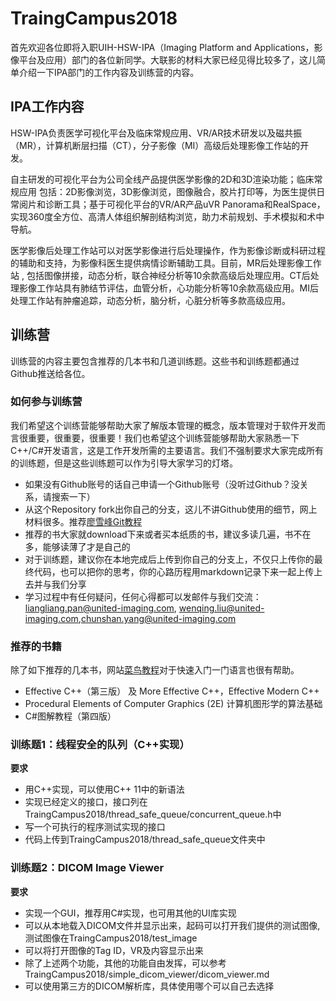 # TraingCampus2018 #

首先欢迎各位即将入职UIH-HSW-IPA（Imaging Platform and Applications，影像平台及应用）部门的各位新同学。大联影的材料大家已经见得比较多了，这儿简单介绍一下IPA部门的工作内容及训练营的内容。

## IPA工作内容 ##

HSW-IPA负责医学可视化平台及临床常规应用、VR/AR技术研发以及磁共振（MR），计算机断层扫描（CT），分子影像（MI）高级后处理影像工作站的开发。 

自主研发的可视化平台为公司全线产品提供医学影像的2D和3D渲染功能；临床常规应用 包括：2D影像浏览，3D影像浏览，图像融合，胶片打印等，为医生提供日常阅片和诊断工具；基于可视化平台的VR/AR产品uVR Panorama和RealSpace，实现360度全方位、高清人体组织解剖结构浏览，助力术前规划、手术模拟和术中导航。

医学影像后处理工作站可以对医学影像进行后处理操作，作为影像诊断或科研过程的辅助和支持，为影像科医生提供病情诊断辅助工具。目前，MR后处理影像工作站 , 包括图像拼接，动态分析，联合神经分析等10余款高级后处理应用。CT后处理影像工作站具有肺结节评估，血管分析，心功能分析等10余款高级应用。MI后处理工作站有肿瘤追踪，动态分析，脑分析，心脏分析等多款高级应用。

## 训练营 ##

训练营的内容主要包含推荐的几本书和几道训练题。这些书和训练题都通过Github推送给各位。

### 如何参与训练营 ###

我们希望这个训练营能够帮助大家了解版本管理的概念，版本管理对于软件开发而言很重要，很重要，很重要！我们也希望这个训练营能够帮助大家熟悉一下C++/C#开发语言，这是工作开发所需的主要语言。我们不强制要求大家完成所有的训练题，但是这些训练题可以作为引导大家学习的灯塔。

- 如果没有Github账号的话自己申请一个Github账号（没听过Github？没关系，请搜索一下）
- 从这个Repository fork出你自己的分支，这儿不讲Github使用的细节，网上材料很多。推荐[廖雪峰Git教程](https://www.liaoxuefeng.com/wiki/0013739516305929606dd18361248578c67b8067c8c017b000)
- 推荐的书大家就download下来或者买本纸质的书，建议多读几遍，书不在多，能够读薄了才是自己的
- 对于训练题，建议你在本地完成后上传到你自己的分支上，不仅只上传你的最终代码，也可以把你的思考，你的心路历程用markdown记录下来一起上传上去并与我们分享
- 学习过程中有任何疑问，任何心得都可以发邮件与我们交流：[liangliang.pan@united-imaging.com](liangliang.pan@united-imaging.com), [wenqing.liu@united-imaging.com](wenqing.liu@united-imaging.com),[chunshan.yang@united-imaging.com](chunshan.yang@united-imaging.com)

### 推荐的书籍 ###

除了如下推荐的几本书，网站[菜鸟教程](http://www.runoob.com/)对于快速入门一门语言也很有帮助。

- Effective C++（第三版） 及 More Effective C++，Effective Modern C++
- Procedural Elements of Computer Graphics (2E) 计算机图形学的算法基础
- C#图解教程（第四版）


### 训练题1：线程安全的队列（C++实现） ###

**要求**

- 用C++实现，可以使用C++ 11中的新语法
- 实现已经定义的接口，接口列在TraingCampus2018/thread_safe_queue/concurrent_queue.h中
- 写一个可执行的程序测试实现的接口
- 代码上传到TraingCampus2018/thread_safe_queue文件夹中

### 训练题2：DICOM Image Viewer ###

**要求**

- 实现一个GUI，推荐用C#实现，也可用其他的UI库实现
- 可以从本地载入DICOM文件并显示出来，起码可以打开我们提供的测试图像,测试图像在TraingCampus2018/test_image
- 可以将打开图像的Tag ID，VR及内容显示出来
- 除了上述两个功能，其他的功能自由发挥，可以参考TraingCampus2018/simple_dicom_viewer/dicom_viewer.md
- 可以使用第三方的DICOM解析库，具体使用哪个可以自己去选择